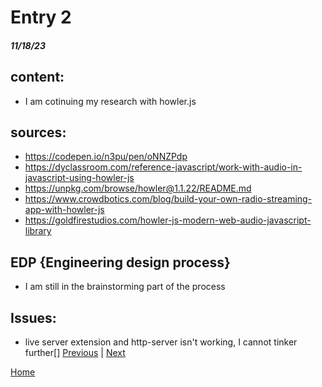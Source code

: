 # Entry 2
##### 11/18/23

## content:
* I am cotinuing my research with howler.js
## sources:
* https://codepen.io/n3pu/pen/oNNZPdp
* https://dyclassroom.com/reference-javascript/work-with-audio-in-javascript-using-howler-js
* https://unpkg.com/browse/howler@1.1.22/README.md
* https://www.crowdbotics.com/blog/build-your-own-radio-streaming-app-with-howler-js
* https://goldfirestudios.com/howler-js-modern-web-audio-javascript-library
## EDP {Engineering design process}
* I am still in the brainstorming part of the process

## Issues:
* live server extension and http-server isn't working, I cannot tinker further[]
[Previous](entry01.md) | [Next](entry03.md)

[Home](../README.md)
